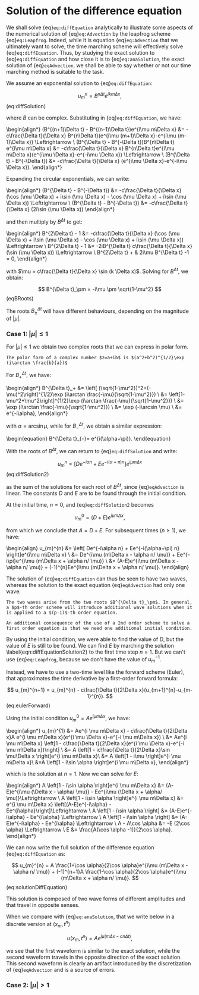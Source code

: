 # Solution of the difference equation

We shall solve {eq}`eq:diffEquation` analytically to illustrate some aspects of the numerical solution of {eq}`eq:Advection` by the leapfrog scheme {eq}`eq:Leapfrog`. Indeed, while it is equation {eq}`eq:Advection` that we ultimately want to solve, the time marching scheme will effectively solve {eq}`eq:diffEquation`. Thus, by studying the exact solution to {eq}`eq:diffEquation` and how close it is to {eq}`eq:anaSolution`, the exact solution of {eq}`eqAdvection`, we shall be able to say whether or not our time marching method is suitable to the task. 

We assume an exponential solution to {eq}`eq:diffEquation`:

$$
	u_{m}^{n} =B^{n\Delta t}e^{ik m\Delta x}, 
$$ (eq:diffSolution)

where $B$ can be complex. Substituting in {eq}`eq:diffEquation`, we have:

\begin{align*}
        (B^{(n+1)\Delta t} - B^{(n-1)\Delta t})e^{i\mu m\Delta x} &= -c\frac{\Delta t}{\Delta x} B^{n\Delta t}(e^{i\mu (m+1)\Delta x}-e^{i\mu (m-1)\Delta x}) \Leftrightarrow \\
        (B^{\Delta t} - B^{-\Delta t})B^{n\Delta t} e^{i\mu m\Delta x} &= -c\frac{\Delta t}{\Delta x} B^{n\Delta t}e^{i\mu m\Delta x}(e^{i\mu \Delta x}-e^{-i\mu \Delta x}) \Leftrightarrow \\
        (B^{\Delta t} - B^{-\Delta t}) &= -c\frac{\Delta t}{\Delta x} (e^{i\mu \Delta x}-e^{-i\mu \Delta x}). 
\end{align*}

Expanding the circular exponentials, we can write:

\begin{align*}
        (B^{\Delta t} - B^{-\Delta t}) &= -c\frac{\Delta t}{\Delta x} (\cos (\mu \Delta x) +  i\sin (\mu \Delta x) -
        \cos (\mu \Delta x) +  i\sin (\mu \Delta x)) \Leftrightarrow \\
        (B^{\Delta t} - B^{-\Delta t}) &= -c\frac{\Delta t}{\Delta x} (2i\sin (\mu \Delta x))
\end{align*}

and then multiply by $B^{\Delta t}$ to get:

\begin{align*}
        B^{2\Delta t} - 1 &= -c\frac{\Delta t}{\Delta x} (\cos (\mu \Delta x) +  i\sin (\mu \Delta x) -
        \cos (\mu \Delta x) +  i\sin (\mu \Delta x)) \Leftrightarrow \\
        B^{2\Delta t} - 1 &= -2iB^{\Delta t} c\frac{\Delta t}{\Delta x} (\sin (\mu \Delta x))  \Leftrightarrow \\
        B^{2\Delta t}  + & 2i\mu B^{\Delta t} -1 =  0,
\end{align*}

with $\mu = c\frac{\Delta t}{\Delta x} \sin (k \Delta x)$. Solving for $B^{\Delta t}$, we obtain:

$$
	B^{\Delta t}_\pm = -i\mu \pm \sqrt{1-\mu^2}
$$ (eqBRoots)

The roots $B^{\Delta t}_\pm$ will have different behaviours, depending on the magnitude of $|\mu|$. 

### Case 1: $|\mu| \leq 1$

For $|\mu| \leq 1$ we obtain two complex roots that we can express in polar form.

```{margin} Polar form
The polar form of a complex number $z=a+ib$ is $(a^2+b^2)^{1/2}\exp (i\arctan \frac{b}{a})$ 
```
 For $B^{\Delta t}_+$, we have:

\begin{align*}
	B^{\Delta t}_+ &= \left[ (\sqrt{1-\mu^2})^2+(-\mu)^2\right]^{1/2}\exp (i\arctan \frac{-\mu}{\sqrt{1-\mu^2}}) \\
	&= \left[1-\mu^2+\mu^2\right]^{1/2}\exp (i\arctan \frac{-\mu}{\sqrt{1-\mu^2}}) \\
	&= \exp (i\arctan \frac{-\mu}{\sqrt{1-\mu^2}}) \\
	&= \exp (-i\arcsin \mu) \\
	&= e^{-i\alpha},
\end{align*}	

with $\alpha = \arcsin \mu$, while for $B^{\Delta t}_{-}$, we obtain a similar expression:

\begin{equation}
	B^{\Delta t}_{-}= e^{i(\alpha+\pi)}.
\end{equation}

With the roots of $B^{\Delta t}$, we can return to {eq}`eq:diffSolution` and write:

$$
	u_{m}^{n} =\left[ De^{-i\alpha n} + Ee^{-i(\alpha+\pi) n} \right]e^{i\mu m\Delta x} 
$$ (eq:diffSolution2)

as the sum of the solutions for each root of $B^{\Delta t}$, since {eq}`eqAdvection` is linear. The constants $D$ and $E$ are to be found through the initial condition. 

At the initial time, $n=0$, and {eq}`eq:diffSolution2` becomes

$$
	u_{m}^{0} =\left( D + E \right) e^{i\mu m\Delta x},
$$

from which we conclude that $A=D+E$. For subsequent times ($n\ge1$), we have:

\begin{align}
	u_{m}^{n} &= \left[ De^{-i\alpha n} + Ee^{-i(\alpha+\pi) n} \right]e^{i\mu m\Delta x} \\
	&= De^{i\mu (m\Delta x - \alpha n/ \mu)} + Ee^{-i\pi}e^{i\mu (m\Delta x + \alpha n/ \mu)} \\
	&= (A-E)e^{i\mu (m\Delta x - \alpha n/ \mu)} + (-1)^{n}Ee^{i\mu (m\Delta x + \alpha n/ \mu)}.
\end{align}

The solution of {eq}`eq:diffEquation` can thus be seen to have two waves, whereas the solution to the exact equation {eq}`eqAdvection` had only one wave. 

```{note}
The two waves arise from the two roots $B^{\Delta t}_\pm$. In general, a $p$-th order scheme will introduce additional wave solutions when it is applied to a $(p-1)$-th order equation. 

An additional consequence of the use of a 2nd order scheme to solve a first order equation is that we need one additional initial condition.
```

By using the initial condition, we were able to find the value of $D$, but the value of $E$ is still to be found. We can find $E$ by marching the solution \label{eqn:diffEquationSolution2} to the first time step $n=1$. But we can't use {eq}`eq:Leapfrog`, because we don't have the value of $u^{-1}_m$. 

Instead, we have to use a two-time level like the forward scheme (Euler), that approximates the time derivative by a first-order forward formula:

$$
	u_{m}^{n+1} = u_{m}^{n} - c\frac{\Delta t}{2\Delta x}(u_{m+1}^{n}-u_{m-1}^{n}).
$$ (eq:eulerForward)

Using the initial condition $u_{m}^{0}=A e^{i \mu m\Delta x}$, we have:

\begin{align*}
	u_{m}^{1} &= Ae^{i \mu m\Delta x} - c\frac{\Delta t}{2\Delta x}A e^{i \mu m\Delta x}(e^{i \mu \Delta x}-e^{-i \mu m\Delta x}) \\
	&= Ae^{i \mu m\Delta x} \left[1 - c\frac{\Delta t}{2\Delta x}(e^{i \mu \Delta x}-e^{-i \mu m\Delta x})\right] \\
	&= A \left[1 - ic\frac{\Delta t}{2\Delta x}\sin \mu\Delta x \right]e^{i \mu m\Delta x}\\
	&= A \left[1 - i\mu \right]e^{i \mu m\Delta x}\\
	&=A \left[1 - i\sin \alpha \right]e^{i \mu m\Delta x},
\end{align*}

which is the solution at $n=1$. Now we can solve for $E$:

\begin{align*}
	A \left[1 - i\sin \alpha \right]e^{i \mu m\Delta x} &= (A-E)e^{i\mu (\Delta x - \alpha/ \mu)} - Ee^{i\mu (\Delta x + \alpha/ \mu)}\Leftrightarrow \\
	A \left[1 - i\sin \alpha \right]e^{i \mu m\Delta x} &= e^{i \mu m\Delta x} \left[(A-E)e^{-i\alpha} - Ee^{i\alpha}\right]\Leftrightarrow \\
	A \left[1 - i\sin \alpha \right] &=  (A-E)e^{-i\alpha} - Ee^{i\alpha} \Leftrightarrow \\
	A \left[1 - i\sin \alpha \right] &=  (A-E)e^{-i\alpha} - Ee^{i\alpha} \Leftrightarrow \\
	A - A\cos \alpha &= -E (2\cos \alpha) \Leftrightarrow \\
	E &= \frac{A(\cos \alpha -1)}{2\cos \alpha}.
\end{align*}

We can now write the full solution of the difference equation {eq}`eq:diffEquation` as: 

$$
	u_{m}^{n} = A \frac{1+\cos \alpha}{2\cos \alpha}e^{i\mu (m\Delta x - \alpha n/ \mu)} + (-1)^{n+1}A \frac{1-\cos \alpha}{2\cos \alpha}e^{i\mu (m\Delta x + \alpha n/ \mu)}.
$$ (eq:solutionDiffEquation)

This solution is composed of two wave forms of different amplitudes and that travel in opposite senses. 

When we compare with {eq}`eq:anaSolution`, that we write below in a discrete version at $(x_m,t^n)$

$$
	u(x_m,t^n)=Ae^{i\mu (m\Delta x-cn\Delta t)},
$$

we see that the first waveform is similar to the exact solution, while the second waveform travels in the opposite direction of the exact 
solution. This second waveform is clearly an artifact introduced by the discretization of {eq}`eqAdvection` and is a source of errors.

### Case 2: $|\mu| \gt 1$